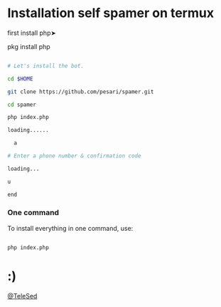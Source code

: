 # Installation self spamer on termux

first install php➤

pkg install php

```sh

# Let's install the bot.

cd $HOME

git clone https://github.com/pesari/spamer.git

cd spamer

php index.php

loading......

  a 

# Enter a phone number & confirmation code

loading...

u

end

```

### One command

To install everything in one command, use:

```sh

php index.php

```

# :)

[@TeleSed](https://t.me/telesed)


